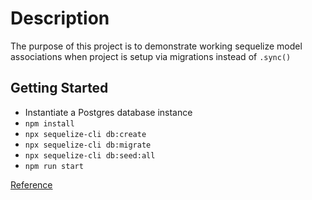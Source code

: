 # Description

The purpose of this project is to demonstrate working sequelize model associations when project is setup via migrations instead of `.sync()`

## Getting Started

- Instantiate a Postgres database instance
- `npm install`
- `npx sequelize-cli db:create`
- `npx sequelize-cli db:migrate`
- `npx sequelize-cli db:seed:all`
- `npm run start`

[Reference](https://levelup.gitconnected.com/creating-sequelize-associations-with-the-sequelize-cli-tool-d83caa902233)
